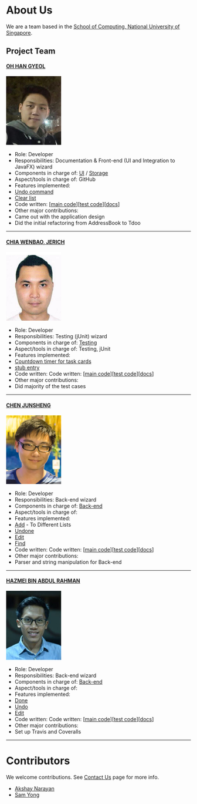 # About Us

We are a team based in the [School of Computing, National University of Singapore](http://www.comp.nus.edu.sg).
<!-- @@author A0139920A -->
## Project Team

#### [OH HAN GYEOL](https://github.com/Leook0209)
<img src="images/han.jpg" width="150"><br>
* Role: Developer <br>
* Responsibilities: Documentation & Front-end (UI and Integration to JavaFX) wizard
* Components in charge of: [UI](docs/DeveloperGuide.md#ui) / [Storage](docs/DeveloperGuide.md#storage)
* Aspect/tools in charge of: GitHub
* Features implemented:  
 * [Undo command](docs/UserGuide.md#undo)
 * [Clear list](docs/UserGuide.md#clear)
* Code written: [[main code](docs/main/A0144061U)][[test code](collated/test/A0144061U)][[docs](collated/test/A0144061U)]
* Other major contributions:
 * Came out with the application design
 * Did the initial refactoring from AddressBook to Tdoo

-----

#### [CHIA WENBAO, JERICH](https://github.com/JerichChia) <br>
<img src="images/jerich.jpg" width="150"><br>
* Role: Developer <br>
* Responsibilities: Testing (jUnit) wizard
* Components in charge of: [Testing](docs/DeveloperGuide.md#test)
* Aspect/tools in charge of: Testing, jUnit
* Features implemented:  
 * [Countdown timer for task cards]()
 * [stub entry]()
* Code written: Code written: [[main code](docs/main/A0132157M)][[test code](collated/test/A0132157M)][[docs](collated/test/A0132157M)]
* Other major contributions:
 * Did majority of the test cases


-----

#### [CHEN JUNSHENG](https://github.com/jsfr0st)
<img src="images/junsheng.jpg" width="150"><br>
* Role: Developer <br>
* Responsibilities: Back-end wizard
* Components in charge of: [Back-end](docs/DeveloperGuide.md#backend)
* Aspect/tools in charge of:
* Features implemented:  
 * [Add]() - To Different Lists
 * [Undone](docs/UserGuide.md#undone)
 * [Edit](docs/UserGuide.md#edit)
 * [Find](docs/UserGuide.md#find)
* Code written: Code written: [[main code](docs/main/A0139923X)][[test code](collated/test/A0139923X)][[docs](collated/test/A0139923X)]
* Other major contributions:
 * Parser and string manipulation for Back-end


-----

#### [HAZMEI BIN ABDUL RAHMAN](https://github.com/hazmei)
<img src="images/hazmei.jpg" width="150"><br>
* Role: Developer <br>
* Responsibilities: Back-end wizard
* Components in charge of: [Back-end](docs/DeveloperGuide.md#backend)
* Aspect/tools in charge of:
* Features implemented:  
 * [Done](docs/UserGuide.md#done)
 * [Undo](docs/UserGuide.md#undo)
 * [Edit](docs/UserGuide.md#edit)
* Code written: Code written: [[main code](docs/main/A0139920A)][[test code](collated/test/A0139920A)][[docs](collated/test/A0139920A)]
* Other major contributions:
 * Set up Travis and Coveralls


-----

# Contributors

We welcome contributions. See [Contact Us](ContactUs.md) page for more info.

* [Akshay Narayan](https://github.com/se-edu/addressbook-level4/pulls?q=is%3Apr+author%3Aokkhoy)
* [Sam Yong](https://github.com/se-edu/addressbook-level4/pulls?q=is%3Apr+author%3Amauris)
